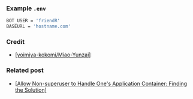 ### Example `.env`

```sh
BOT_USER = 'friendR'
BASEURL = 'hostname.com'
```

### Credit

- [[yoimiya-kokomi/Miao-Yunzai]](https://github.com/yoimiya-kokomi/Miao-Yunzai)

### Related post

- [[Allow Non-superuser to Handle One's Application Container: Finding the Solution]](https://purple4pur.github.io/post/Allow%20Non-superuser%20to%20Handle%20One%27s%20Application%20Container-%20Finding%20the%20Solution.html)
